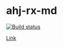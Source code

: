 # ahj-rx-md

[![Build status](https://ci.appveyor.com/api/projects/status/j9v4kiwtnto2dr9g/branch/main?svg=true)](https://ci.appveyor.com/project/RebikHub/ahj-rx-md/branch/main)

[Link](https://rebikhub.github.io/ahj-rx-md/)